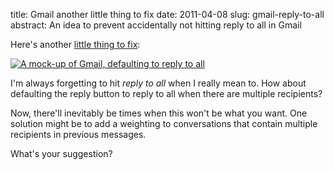 title: Gmail another little thing to fix
date: 2011-04-08
slug: gmail-reply-to-all
abstract: An idea to prevent accidentally not hitting reply to all in Gmail

Here's another [little thing to fix][1]:

[![A mock-up of Gmail, defaulting to reply to all][gth]][graw]

I'm always forgetting to hit *reply to all* when I really mean to. How about
defaulting the reply button to reply to all when there are multiple recipients?

Now, there'll inevitably be times when this won't be what you want. One solution
might be to add a weighting to conversations that contain multiple recipients in
previous messages.

What's your suggestion?

  [1]: http://gmailblog.blogspot.com/2011/04/fixing-little-things.html
  [graw]: /assets/img/gmail-reply-to-all.png
  [gth]: /assets/img/th/gmail-reply-to-all.png

